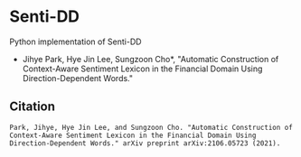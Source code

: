 # Senti-DD

Python implementation of Senti-DD

* Jihye Park, Hye Jin Lee, Sungzoon Cho*, "Automatic Construction of Context-Aware Sentiment Lexicon in the Financial Domain Using Direction-Dependent Words."

## Citation
```
Park, Jihye, Hye Jin Lee, and Sungzoon Cho. "Automatic Construction of Context-Aware Sentiment Lexicon in the Financial Domain Using Direction-Dependent Words." arXiv preprint arXiv:2106.05723 (2021).
```
